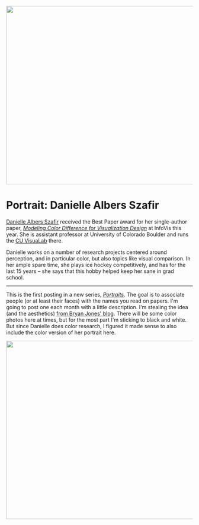 <p align="center"><img class="aligncenter size-full wp-image-10211" src="https://media.eagereyes.org/wp-content/uploads/2017/10/danielle-albers-szafir-bw.jpg" alt="" width="720" height="480" /></p>

# Portrait: Danielle Albers Szafir

<a href="http://danielleszafir.com">Danielle Albers Szafir</a> received the Best Paper award for her single-author paper, <em><a href="http://cmci.colorado.edu/visualab/VisColors/">Modeling Color Difference for Visualization Design</a></em> at InfoVis this year. She is assistant professor at University of Colorado Boulder and runs the <a href="http://cmci.colorado.edu/visualab/">CU VisuaLab</a> there.

Danielle works on a number of research projects centered around perception, and in particular color, but also topics like visual comparison. In her ample spare time, she plays ice hockey competitively, and has for the last 15 years – she says that this hobby helped keep her sane in grad school.

<hr />

This is the first posting in a new series, <a href="/portrait"><em>Portraits</em></a>. The goal is to associate people (or at least their faces) with the names you read on papers. I'm going to post one each month with a little description. I'm stealing the idea (and the aesthetics) <a href="http://prometheus.med.utah.edu/~bwjones/category/portraits/">from Bryan Jones' blog</a>. There will be some color photos here at times, but for the most part I'm sticking to black and white. But since Danielle does color research, I figured it made sense to also include the color version of her portrait here.

<p align="center"><img class="aligncenter size-full wp-image-10211" src="https://media.eagereyes.org/wp-content/uploads/2017/10/danielle-albers-szafir-color.jpg" alt="" width="720" height="480" /></p>
